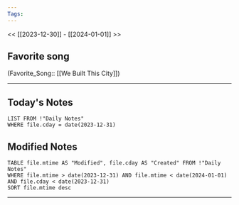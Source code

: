 ```yaml
---
Tags:
---
```

<< [[2023-12-30]] - [[2024-01-01]] >>
## Favorite song
(Favorite_Song:: [[We Built This City]])

___
## Today's Notes
```dataview
LIST FROM !"Daily Notes"
WHERE file.cday = date(2023-12-31)
```
## Modified Notes
```dataview
TABLE file.mtime AS "Modified", file.cday AS "Created" FROM !"Daily Notes" 
WHERE file.mtime > date(2023-12-31) AND file.mtime < date(2024-01-01) AND file.cday < date(2023-12-31)
SORT file.mtime desc
```
___
